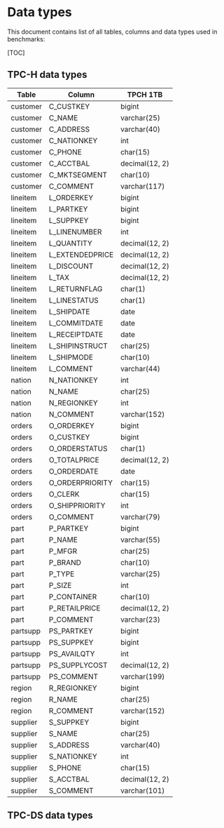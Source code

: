 # Data types

This document contains list of all tables, columns and data types used in benchmarks:

[TOC]



## TPC-H data types

| Table    | Column          | TPCH 1TB        |
| -------- | --------------- | --------------- |
| customer | C_CUSTKEY       | bigint          |
| customer | C_NAME          | varchar(25)     |
| customer | C_ADDRESS       | varchar(40)     |
| customer | C_NATIONKEY     | int             |
| customer | C_PHONE         | char(15)        |
| customer | C_ACCTBAL       | decimal(12, 2)  |
| customer | C_MKTSEGMENT    | char(10)        |
| customer | C_COMMENT       | varchar(117)    |
| lineitem | L_ORDERKEY      | bigint          |
| lineitem | L_PARTKEY       | bigint          |
| lineitem | L_SUPPKEY       | bigint          |
| lineitem | L_LINENUMBER    | int             |
| lineitem | L_QUANTITY      | decimal(12,  2) |
| lineitem | L_EXTENDEDPRICE | decimal(12, 2)  |
| lineitem | L_DISCOUNT      | decimal(12,  2) |
| lineitem | L_TAX           | decimal(12, 2)  |
| lineitem | L_RETURNFLAG    | char(1)         |
| lineitem | L_LINESTATUS    | char(1)         |
| lineitem | L_SHIPDATE      | date            |
| lineitem | L_COMMITDATE    | date            |
| lineitem | L_RECEIPTDATE   | date            |
| lineitem | L_SHIPINSTRUCT  | char(25)        |
| lineitem | L_SHIPMODE      | char(10)        |
| lineitem | L_COMMENT       | varchar(44)     |
| nation   | N_NATIONKEY     | int             |
| nation   | N_NAME          | char(25)        |
| nation   | N_REGIONKEY     | int             |
| nation   | N_COMMENT       | varchar(152)    |
| orders   | O_ORDERKEY      | bigint          |
| orders   | O_CUSTKEY       | bigint          |
| orders   | O_ORDERSTATUS   | char(1)         |
| orders   | O_TOTALPRICE    | decimal(12, 2)  |
| orders   | O_ORDERDATE     | date            |
| orders   | O_ORDERPRIORITY | char(15)        |
| orders   | O_CLERK         | char(15)        |
| orders   | O_SHIPPRIORITY  | int             |
| orders   | O_COMMENT       | varchar(79)     |
| part     | P_PARTKEY       | bigint          |
| part     | P_NAME          | varchar(55)     |
| part     | P_MFGR          | char(25)        |
| part     | P_BRAND         | char(10)        |
| part     | P_TYPE          | varchar(25)     |
| part     | P_SIZE          | int             |
| part     | P_CONTAINER     | char(10)        |
| part     | P_RETAILPRICE   | decimal(12,  2) |
| part     | P_COMMENT       | varchar(23)     |
| partsupp | PS_PARTKEY      | bigint          |
| partsupp | PS_SUPPKEY      | bigint          |
| partsupp | PS_AVAILQTY     | int             |
| partsupp | PS_SUPPLYCOST   | decimal(12, 2)  |
| partsupp | PS_COMMENT      | varchar(199)    |
| region   | R_REGIONKEY     | bigint          |
| region   | R_NAME          | char(25)        |
| region   | R_COMMENT       | varchar(152)    |
| supplier | S_SUPPKEY       | bigint          |
| supplier | S_NAME          | char(25)        |
| supplier | S_ADDRESS       | varchar(40)     |
| supplier | S_NATIONKEY     | int             |
| supplier | S_PHONE         | char(15)        |
| supplier | S_ACCTBAL       | decimal(12, 2)  |
| supplier | S_COMMENT       | varchar(101)    |



## TPC-DS data types

